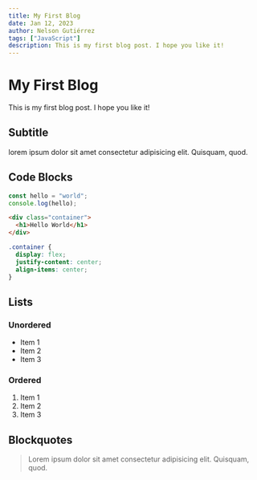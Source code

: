 ```yaml
---
title: My First Blog
date: Jan 12, 2023
author: Nelson Gutiérrez
tags: ["JavaScript"]
description: This is my first blog post. I hope you like it!
---
```


# My First Blog

This is my first blog post. I hope you like it!

## Subtitle

lorem ipsum dolor sit amet consectetur adipisicing elit. Quisquam, quod.

## Code Blocks

```javascript
const hello = "world";
console.log(hello);
```

```html
<div class="container">
  <h1>Hello World</h1>
</div>
```

```css
.container {
  display: flex;
  justify-content: center;
  align-items: center;
}
```

## Lists

### Unordered

- Item 1
- Item 2
- Item 3

### Ordered

1. Item 1
2. Item 2
3. Item 3

## Blockquotes

> Lorem ipsum dolor sit amet consectetur adipisicing elit. Quisquam, quod.
